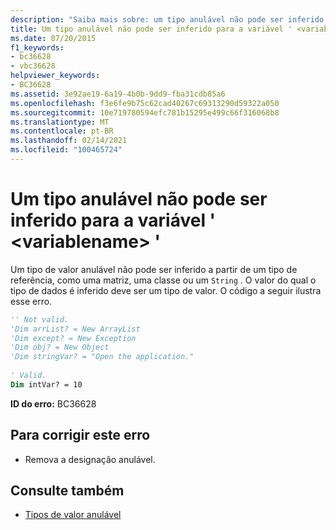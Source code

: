```yaml
---
description: "Saiba mais sobre: um tipo anulável não pode ser inferido para a variável ' <variablename> '"
title: Um tipo anulável não pode ser inferido para a variável ' <variablename> '
ms.date: 07/20/2015
f1_keywords:
- bc36628
- vbc36628
helpviewer_keywords:
- BC36628
ms.assetid: 3e92ae19-6a19-4b0b-9dd9-fba31cdb85a6
ms.openlocfilehash: f3e6fe9b75c62cad40267c69313290d59322a050
ms.sourcegitcommit: 10e719780594efc781b15295e499c66f316068b8
ms.translationtype: MT
ms.contentlocale: pt-BR
ms.lasthandoff: 02/14/2021
ms.locfileid: "100465724"
---
```

# <a name="a-nullable-type-cannot-be-inferred-for-variable-variablename"></a>Um tipo anulável não pode ser inferido para a variável ' \<variablename> '

Um tipo de valor anulável não pode ser inferido a partir de um tipo de referência, como uma matriz, uma classe ou um `String` . O valor do qual o tipo de dados é inferido deve ser um tipo de valor. O código a seguir ilustra esse erro.  
  
```vb  
'' Not valid.
'Dim arrList? = New ArrayList  
'Dim except? = New Exception  
'Dim obj? = New Object  
'Dim stringVar? = "Open the application."  
  
' Valid.  
Dim intVar? = 10  
```  
  
 **ID do erro:** BC36628  
  
## <a name="to-correct-this-error"></a>Para corrigir este erro  
  
- Remova a designação anulável.  
  
## <a name="see-also"></a>Consulte também

- [Tipos de valor anulável](../programming-guide/language-features/data-types/nullable-value-types.md)
